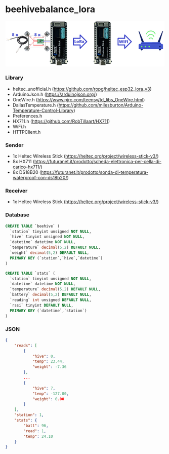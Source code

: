 # beehivebalance_lora
![logic diagram](https://github.com/l30n1d4/beehivebalance_lora/blob/main/images/logic_diagram.png?raw=true)

### Library
- heltec_unofficial.h (https://github.com/ropg/heltec_esp32_lora_v3)
- ArduinoJson.h (https://arduinojson.org/)
- OneWire.h (https://www.pjrc.com/teensy/td_libs_OneWire.html)
- DallasTemperature.h (https://github.com/milesburton/Arduino-Temperature-Control-Library)
- Preferences.h
- HX711.h (https://github.com/RobTillaart/HX711)
- WiFi.h
- HTTPClient.h

### Sender
- 1x Heltec Wireless Stick (https://heltec.org/project/wireless-stick-v3/)
- 8x HX711 (https://futuranet.it/prodotto/scheda-elettronica-per-cella-di-carico-hx711/)
- 8x DS18B20 (https://futuranet.it/prodotto/sonda-di-temperatura-waterproof-con-ds18b20/)

### Receiver
- 1x Heltec Wireless Stick (https://heltec.org/project/wireless-stick-v3/)

### Database
```sql
CREATE TABLE `beehive` (
  `station` tinyint unsigned NOT NULL,
  `hive` tinyint unsigned NOT NULL,
  `datetime` datetime NOT NULL,
  `temperature` decimal(5,2) DEFAULT NULL,
  `weight` decimal(5,2) DEFAULT NULL,
  PRIMARY KEY (`station`,`hive`,`datetime`)
)
```
```sql
CREATE TABLE `stats` (
  `station` tinyint unsigned NOT NULL,
  `datetime` datetime NOT NULL,
  `temperature` decimal(5,2) DEFAULT NULL,
  `battery` decimal(5,2) DEFAULT NULL,
  `reading` int unsigned DEFAULT NULL,
  `rssi` tinyint DEFAULT NULL,
  PRIMARY KEY (`datetime`,`station`)
)
```
### JSON
```json
{
    "reads": [
        {
            "hive": 0,
            "temp": 23.44,
            "weight": -7.36
        },
        ...
        {
            "hive": 7,
            "temp": -127.00,
            "weight": 0.00
        }
    ],
    "station": 1,
    "stats": {
        "batt": 96,
        "read": 1,
        "temp": 24.10
    }
}
```